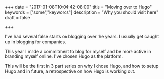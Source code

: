 +++
date = "2017-01-08T10:04:42-08:00"
title = "Moving over to Hugo"
keywords = ["some","keywords"]
description = "Why you should visit here"
draft = false

+++

I've had several false starts on blogging over the years. I usually get caught up in blogging for companies. 

This year I made a commitment to blog for myself and be more active in branding myself online. I've chosen Hugo as the platform. 

This will be the first in 3 part series on why I chose Hugo, and how to setup Hugo and in future, a retrospective on how Hugo is working out.

